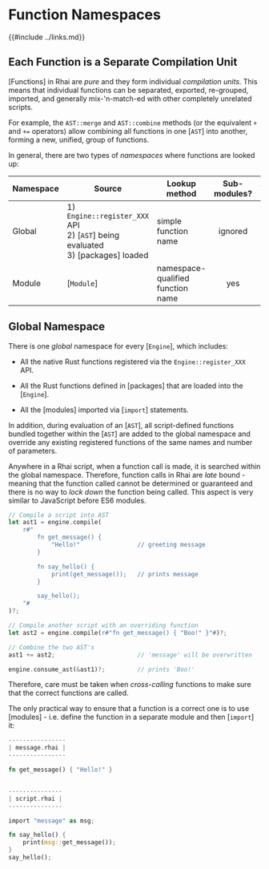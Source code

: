 Function Namespaces
==================

{{#include ../links.md}}

Each Function is a Separate Compilation Unit
-------------------------------------------

[Functions] in Rhai are _pure_ and they form individual _compilation units_.
This means that individual functions can be separated, exported, re-grouped, imported,
and generally mix-'n-match-ed with other completely unrelated scripts.

For example, the `AST::merge` and `AST::combine` methods (or the equivalent `+` and `+=` operators)
allow combining all functions in one [`AST`] into another, forming a new, unified, group of functions.

In general, there are two types of _namespaces_ where functions are looked up:

| Namespace | Source                                                                                | Lookup method                     | Sub-modules? | Variables? |
| --------- | ------------------------------------------------------------------------------------- | --------------------------------- | :----------: | :--------: |
| Global    | 1) `Engine::register_XXX` API<br/>2) [`AST`] being evaluated<br/>3) [packages] loaded | simple function name              |   ignored    |  ignored   |
| Module    | [`Module`]                                                                            | namespace-qualified function name |     yes      |    yes     |


Global Namespace
----------------

There is one _global_ namespace for every [`Engine`], which includes:

* All the native Rust functions registered via the `Engine::register_XXX` API.

* All the Rust functions defined in [packages] that are loaded into the [`Engine`].

* All the [modules] imported via [`import`] statements.

In addition, during evaluation of an [`AST`], all script-defined functions bundled together within
the [`AST`] are added to the global namespace and override any existing registered functions of
the same names and number of parameters.

Anywhere in a Rhai script, when a function call is made, it is searched within the global namespace.
Therefore, function calls in Rhai are _late_ bound - meaning that the function called cannot be
determined or guaranteed and there is no way to _lock down_ the function being called.
This aspect is very similar to JavaScript before ES6 modules.

```rust
// Compile a script into AST
let ast1 = engine.compile(
    r#"
        fn get_message() {
            "Hello!"                // greeting message
        }

        fn say_hello() {
            print(get_message());   // prints message
        }

        say_hello();
    "#
)?;

// Compile another script with an overriding function
let ast2 = engine.compile(r#"fn get_message() { "Boo!" }"#)?;

// Combine the two AST's
ast1 += ast2;                       // 'message' will be overwritten

engine.consume_ast(&ast1)?;         // prints 'Boo!'
```

Therefore, care must be taken when _cross-calling_ functions to make sure that the correct
functions are called.

The only practical way to ensure that a function is a correct one is to use [modules] -
i.e. define the function in a separate module and then [`import`] it:

```rust
----------------
| message.rhai |
----------------

fn get_message() { "Hello!" }


---------------
| script.rhai |
---------------

import "message" as msg;

fn say_hello() {
    print(msg::get_message());
}
say_hello();
```

